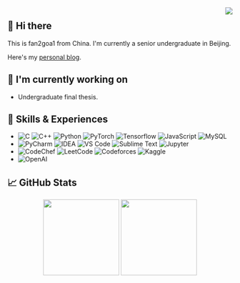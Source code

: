 <img align="right" src="https://komarev.com/ghpvc/?username=fan2goa1&color=ff69b4&style=flat-square&abbreviated=true">

## 👋 Hi there
  This is fan2goa1 from China. I'm currently a senior undergraduate in Beijing.

  Here's my [personal blog](https://fan2goa1.github.io/mkdocs-material/).
  
## 🔭 I'm currently working on

- Undergraduate final thesis.

## 💼 Skills & Experiences

- ![C](https://img.shields.io/badge/C-%23A8B9CC?style=flat-square&logo=c&logoColor=white) ![C++](https://img.shields.io/badge/C%2B%2B-%2300599C?style=flat-square&logo=cplusplus) ![Python](https://img.shields.io/badge/Python-%233776AB?style=flat-square&logo=python&logoColor=white) ![PyTorch](https://img.shields.io/badge/PyTorch-%23EE4C2C?style=flat-square&logo=pytorch&logoColor=white) ![Tensorflow](https://img.shields.io/badge/TensorFlow-%23FF6F00?style=flat-square&logo=tensorflow&logoColor=white) ![JavaScript](https://img.shields.io/badge/JavaScript-%23F7DF1E?style=flat-square&logo=javascript&logoColor=white) ![MySQL](https://img.shields.io/badge/MySQL-%234479A1?style=flat-square&logo=MySQL&logoColor=white)
- ![PyCharm](https://img.shields.io/badge/PyCharm-%23000000?style=flat-square&logo=PyCharm&logoColor=white) ![IDEA](https://img.shields.io/badge/IDEA-%23000000?style=flat-square&logo=intellijidea&logoColor=white) ![VS Code](https://img.shields.io/badge/VS%20Code-%23007ACC?style=flat-square&logo=visualstudiocode&logoColor=white) ![Sublime Text](https://img.shields.io/badge/Sublime%20Text-%23FF9800?style=flat-square&logo=sublimetext&logoColor=white) ![Jupyter](https://img.shields.io/badge/Jupyter-%23F37626?style=flat-square&logo=jupyter&logoColor=white)
- ![CodeChef](https://img.shields.io/badge/CodeChef-%235B4638?style=flat-square&logo=codechef&logoColor=white) ![LeetCode](https://img.shields.io/badge/LeetCode-%23FFA116?style=flat-square&logo=leetcode&logoColor=white) ![Codeforces](https://img.shields.io/badge/Codeforces-%231F8ACB?style=flat-square&logo=codeforces&logoColor=white) ![Kaggle](https://img.shields.io/badge/Kaggle-%2320BEFF?style=flat-square&logo=kaggle&logoColor=white)
- ![OpenAI](https://img.shields.io/badge/OpenAI-%23412991?style=flat-square&logo=openai)


## 📈 GitHub Stats 

<p align="center">
  <img src="https://github-readme-stats.vercel.app/api?username=fan2goa1" height="170px" />
  <img src="https://github-readme-stats.vercel.app/api/top-langs/?username=fan2goa1&layout=compact" height="170px" />
</p>


